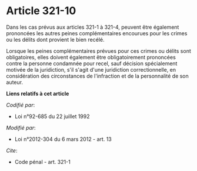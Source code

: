 # Article 321-10

Dans les cas prévus aux articles 321-1 à 321-4, peuvent être également prononcées les autres peines complémentaires encourues
pour les crimes ou les délits dont provient le bien recélé. 

Lorsque les peines complémentaires prévues pour ces crimes ou délits sont obligatoires, elles doivent également être
obligatoirement prononcées contre la personne condamnée pour recel, sauf décision spécialement motivée de la juridiction,
s'il s'agit d'une juridiction correctionnelle, en considération des circonstances de l'infraction et de la personnalité de
son auteur.

**Liens relatifs à cet article**

_Codifié par_:

  - Loi n°92-685 du 22 juillet 1992

_Modifié par_:

  - Loi n°2012-304 du 6 mars 2012 - art. 13

_Cite_:

  - Code pénal - art. 321-1
